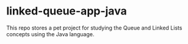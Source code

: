 # linked-queue-app-java

This repo stores a pet project for studying the Queue and Linked Lists concepts using the Java language.
